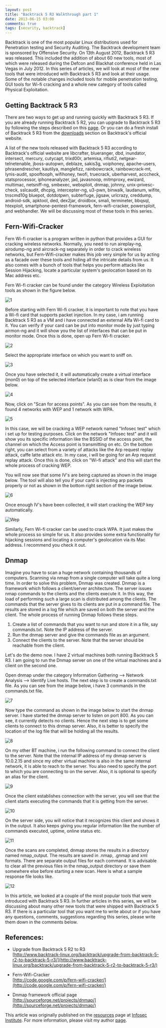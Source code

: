 ```yaml
---
layout: post
title: "Backtrack 5 R3 Walkthrough part 1"
date: 2013-06-15 03:00
comments: true
tags: [security, backtrack]
---
```


Backtrack is one of the most popular Linux distributions used for Penetration testing and Security Auditing. The Backtrack development team is sponsored by Offensive Security. On 13th August 2012, Backtrack 5 R3 was released. This included the addition of about 60 new tools, most of which were released during the Defcon and Blackhat conference held in Las Vegas in July 2012\. In this series of articles, we will look at most of the new tools that were introduced with Backtrack 5 R3 and look at their usage. Some of the notable changes included tools for mobile penetration testing, GUI tools for Wi-fi cracking and a whole new category of tools called Physical Exploitation.

<!--more-->

## Getting Backtrack 5 R3

There are two ways to get up and running quickly with Backtrack 5 R3\. If you are already running Backtrack 5 R2, you can upgrade to Backtrack 5 R3 by following the steps described on this [page](http://www.backtrack-linux.org/backtrack/upgrade-from-backtrack-5-r2-to-backtrack-5-r3/). Or you can do a fresh install of Backtrack 5 R3 from the [downloads](http://www.backtrack-linux.org/downloads/) section on Backtrack's official website.

A list of the new tools released with Backtrack 5 R3 according to Backtrack's official website are libcrafter, blueranger, dbd, inundator, intersect, mercury, cutycapt, trixd00r, artemisa, rifiuti2, netgear-telnetenable, jboss-autopwn, deblaze, sakis3g, voiphoney, apache-users, phrasendrescher, kautilya, manglefizz, rainbowcrack, rainbowcrack-mt, lynis-audit, spooftooph, wifihoney, twofi, truecrack, uberharvest, acccheck, statsprocessor, iphoneanalyzer, jad, javasnoop, mitmproxy, ewizard, multimac, netsniff-ng, smbexec, websploit, dnmap, johnny, unix-privesc-check, sslcaudit, dhcpig, intercepter-ng, u3-pwn, binwalk, laudanum, wifite, tnscmd10g bluepot, dotdotpwn, subterfuge, jigsaw, urlcrazy, creddump, android-sdk, apktool, ded, dex2jar, droidbox, smali, termineter, bbqsql, htexploit, smartphone-pentest-framework, fern-wifi-cracker, powersploit, and webhandler. We will be discussing most of these tools in this series.

## Fern-Wifi-Cracker

Fern Wi-fi cracker is a program written in python that provides a GUI for cracking wireless networks. Normally, you need to run aireplay-ng, airodump-ng and aircrack-ng separately in order to crack wireless networks, but Fern-Wifi-cracker makes this job very simple for us by acting as a facade over these tools and hiding all the intricate details from us. It also comes with a bunch of tools that helps you perform attacks like Session Hijacking, locate a particular system's geolocation based on its Mac address etc.

Fern Wi-fi cracker can be found under the category Wireless Exploitation tools as shown in the figure below.

![1]({{site.baseurl}}/images/posts/bt5r1/1.png)

Before starting with Fern Wi-fi cracker, it is important to note that you have a Wi-fi card that supports packet injection. In my case, i am running Backtrack 5 R3 as a VM and i have connected an external Alfa Wi-fi card to it. You can verify if your card can be put into monitor mode by just typing airmon-ng and it will show you the list of interfaces that can be put in monitor mode. Once this is done, open up Fern Wi-fi cracker.

![2]({{site.baseurl}}/images/posts/bt5r1/2.png)

Select the appropriate interface on which you want to sniff on.

![3]({{site.baseurl}}/images/posts/bt5r1/3.png)

Once you have selected it, it will automatically create a virtual interface (mon0) on top of the selected interface (wlan0) as is clear from the image below.

![4]({{site.baseurl}}/images/posts/bt5r1/4.png)

Now, click on "Scan for access points". As you can see from the results, it found 4 networks with WEP and 1 network with WPA.

![5]({{site.baseurl}}/images/posts/bt5r1/5.png)

In this case, we will be cracking a WEP network named "Infosec test" which i set up for testing purposes. Click on the network "Infosec test" and it will show you its specific information like the BSSID of the access point, the channel on which the Access point is transmitting on etc. On the bottom right, you can select from a variety of attacks like the Arp request replay attack, caffe latte attack etc. In my case, i will be going for an Arp request replay attack. Once this is done, click on "Wi-fi attack" and this will start the whole process of cracking WEP.

You will now see that some IV's are being captured as shown in the image below. The tool will also tell you if your card is injecting arp packets properly or not as shown in the bottom right section of the image below.

![6]({{site.baseurl}}/images/posts/bt5r1/6.png)

Once enough IV's have been collected, it will start cracking the WEP key automatically.

![Wep]({{site.baseurl}}/images/posts/bt5r1/wep.png)

Similarly, Fern Wi-fi cracker can be used to crack WPA. It just makes the whole process so simple for us. It also provides some extra functionality for hijacking sessions and locating a computer's geolocation via its Mac address. I recommend you check it out.

## Dnmap

Imagine you have to scan a huge network containing thousands of computers. Scanning via nmap from a single computer will take quite a long time. In order to solve this problem, Dnmap was created. Dnmap is a framework which follows a client/server architecture. The server issues nmap commands to the clients and the clients execute it. In this way, the load of performing such a large scan is distributed among the clients. The commands that the server gives to its clients are put in a command file. The results are stored in a log file which are saved on both the server and the client. The whole process of running Dnmap follows these steps.

1.  Create a list of commands that you want to run and store it in a file, say commands.txt. Note the IP address of the server.
2.  Run the dnmap server and give the commands file as an argument.
3.  Connect the clients to the server. Note that the server should be reachable from the client.

Let's do the demo now. I have 2 virtual machines both running Backtrack 5 R3\. I am going to run the Dnmap server on one of the virtual machines and a client on the second one.

Open dnmap under the category Information Gathering --> Network Analysis --> Identify Live hosts. The next step is to create a commands.txt file. As you can see from the image below, i have 3 commands in the commands.txt file.

![7]({{site.baseurl}}/images/posts/bt5r1/7.png)

Now type the command as shown in the image below to start the dnmap server. I have started the dnmap server to listen on port 800\. As you can see, it currently detects no clients. Hence the next step is to get some clients to connect to this dnmap server. Also, it is better to specify the location of the log file that will be holding all the results.

![8]({{site.baseurl}}/images/posts/bt5r1/8.png)

On my other BT machine, i run the following command to connect the client to the server. Note that the internal IP address of my dnmap server is 10.0.2.15 and since my other virtual machine is also in the same internal network, it is able to reach to the server. You also need to specify the port to which you are connecting to on the server. Also, it is optional to specify an alias for the client.

![9]({{site.baseurl}}/images/posts/bt5r1/9.png)

Once the client establishes connection with the server, you will see that the client starts executing the commands that it is getting from the server.

![10]({{site.baseurl}}/images/posts/bt5r1/10.png)

On the server side, you will notice that it recognizes this client and shows it in the output. It also keeps giving you regular information like the number of commands executed, uptime, online status etc.

![11]({{site.baseurl}}/images/posts/bt5r1/11.png)

Once the scans are completed, dnmap stores the results in a directory named nmap_output. The results are saved in .nmap, .gnmap and xml formats. There are separate output files for each command. It is advisable to clear all the previous files in the nmap_output directory or save them somewhere else before starting a new scan. Here is what a sample response file looks like.

![12]({{site.baseurl}}/images/posts/bt5r1/12.png)

In this article, we looked at a couple of the most popular tools that were introduced with Backtrack 5 R3\. In further articles in this series, we will be discussing about many other new tools that were shipped with Backtrack 5 R3\. If there is a particular tool that you want me to write about or if you have any questions, comments, suggestions regarding this series, please write them down in the comments below.

## References:

*   Upgrade from Backtrack 5 R2 to R3  
    [http://www.backtrack-linux.org/backtrack/upgrade-from-backtrack-5-r2-to-backtrack-5-r3/](http://www.backtrack-linux.org/backtrack/upgrade-from-backtrack-5-r2-to-backtrack-5-r3/)

*   Fern-Wifi-Cracker  
    [http://code.google.com/p/fern-wifi-cracker/](http://code.google.com/p/fern-wifi-cracker/)

*   Dnmap framework official page  
    [http://sourceforge.net/projects/dnmap/](http://sourceforge.net/projects/dnmap/)

This article was originally published on the [resources](http://resources.infosecinstitute.com/) page at [Infosec Institute](http://infosecinstitute.com/). For more information, please visit my author [page](http://resources.infosecinstitute.com/author/prateek/).